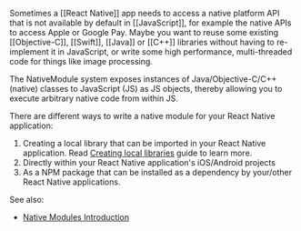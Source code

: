 Sometimes a [[React Native]] app needs to access a native platform API that is not available by default in [[JavaScript]], for example the native APIs to access Apple or Google Pay. Maybe you want to reuse some existing [[Objective-C]], [[Swift]], [[Java]] or [[C++]] libraries without having to re-implement it in JavaScript, or write some high performance, multi-threaded code for things like image processing.

The NativeModule system exposes instances of Java/Objective-C/C++ (native) classes to JavaScript (JS) as JS objects, thereby allowing you to execute arbitrary native code from within JS.

There are different ways to write a native module for your React Native application:

1. Creating a local library that can be imported in your React Native application. Read [Creating local libraries](https://reactnative.dev/docs/local-library-setup) guide to learn more.
2. Directly within your React Native application's iOS/Android projects
3. As a NPM package that can be installed as a dependency by your/other React Native applications.


See also:
- [Native Modules Introduction](https://reactnative.dev/docs/native-modules-intro)